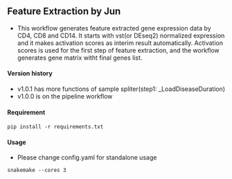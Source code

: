 ## Feature Extraction by Jun
* This workflow generates feature extracted gene expression data by CD4, CD8 and CD14. It starts with vst(or DEseq2) normalized expression and it makes activation scores as interim result automatically. Activation scores is used for the first step of feature extraction, and the workflow generates gene matrix witht final genes list.

#### Version history
* v1.0.1 has more functions of sample spliter(step1: _LoadDiseaseDuration)
* v1.0.0 is on the pipeline workflow

#### Requirement
```shell
pip install -r requirements.txt
```

#### Usage
* Please change config.yaml for standalone usage

```shell
snakemake --cores 3
```